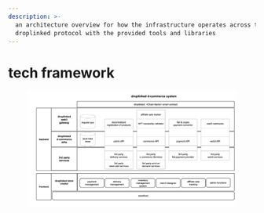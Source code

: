 ```yaml
---
description: >-
  an architecture overview for how the infrastructure operates across the
  droplinked protocol with the provided tools and libraries
---
```


# tech framework

<figure><img src=".gitbook/assets/Screen Shot 2023-03-26 at 12.17.23 PM.png" alt=""><figcaption></figcaption></figure>
